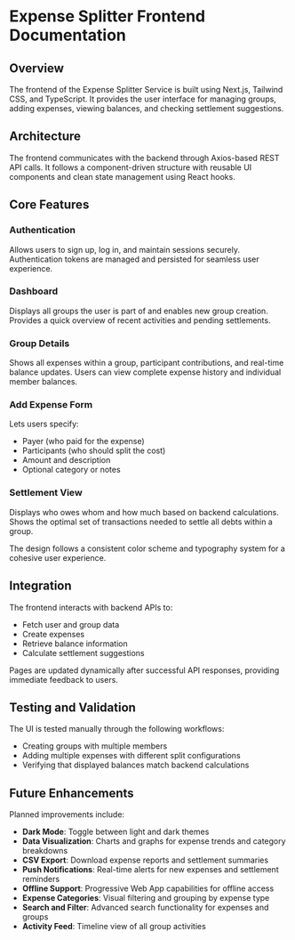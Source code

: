 # Expense Splitter Frontend Documentation

## Overview

The frontend of the Expense Splitter Service is built using Next.js, Tailwind CSS, and TypeScript. It provides the user interface for managing groups, adding expenses, viewing balances, and checking settlement suggestions.

## Architecture

The frontend communicates with the backend through Axios-based REST API calls. It follows a component-driven structure with reusable UI components and clean state management using React hooks.

## Core Features

### Authentication
Allows users to sign up, log in, and maintain sessions securely. Authentication tokens are managed and persisted for seamless user experience.

### Dashboard
Displays all groups the user is part of and enables new group creation. Provides a quick overview of recent activities and pending settlements.

### Group Details
Shows all expenses within a group, participant contributions, and real-time balance updates. Users can view complete expense history and individual member balances.

### Add Expense Form
Lets users specify:
- Payer (who paid for the expense)
- Participants (who should split the cost)
- Amount and description
- Optional category or notes

### Settlement View
Displays who owes whom and how much based on backend calculations. Shows the optimal set of transactions needed to settle all debts within a group.

The design follows a consistent color scheme and typography system for a cohesive user experience.

## Integration

The frontend interacts with backend APIs to:
- Fetch user and group data
- Create expenses
- Retrieve balance information
- Calculate settlement suggestions

Pages are updated dynamically after successful API responses, providing immediate feedback to users.

## Testing and Validation

The UI is tested manually through the following workflows:
- Creating groups with multiple members
- Adding multiple expenses with different split configurations
- Verifying that displayed balances match backend calculations

## Future Enhancements

Planned improvements include:

- **Dark Mode**: Toggle between light and dark themes
- **Data Visualization**: Charts and graphs for expense trends and category breakdowns
- **CSV Export**: Download expense reports and settlement summaries
- **Push Notifications**: Real-time alerts for new expenses and settlement reminders
- **Offline Support**: Progressive Web App capabilities for offline access
- **Expense Categories**: Visual filtering and grouping by expense type
- **Search and Filter**: Advanced search functionality for expenses and groups
- **Activity Feed**: Timeline view of all group activities
